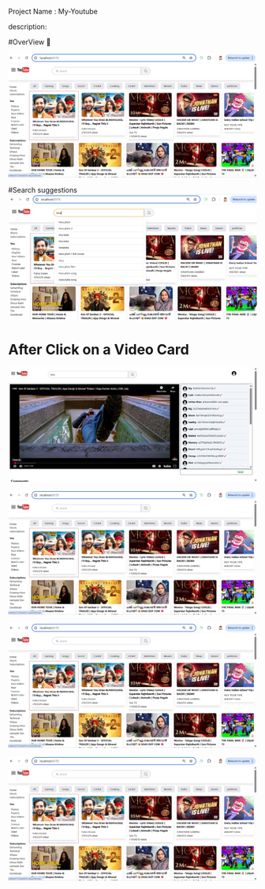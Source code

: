 Project Name : My-Youtube

description:

#OverView 🚀



![image alt](https://github.com/mdgulamrasulkhan/my-youtube/blob/5253fb59ce933314e9d0232447c86d9799e21dbb/Screenshot%202025-07-14%20145316.png)

#Search suggestions
![image alt](https://github.com/mdgulamrasulkhan/my-youtube/blob/e81b9b10c41bfaf57966e73cfe9d7786826f7ef7/Screenshot%202025-07-14%20145410.png)

# After Click on a Video Card
![image alt](https://github.com/mdgulamrasulkhan/my-youtube/blob/f0fb79b21362e321cb028109df22a16553f277be/Screenshot%202025-07-14%20145455.png)


![image alt](https://github.com/mdgulamrasulkhan/my-youtube/blob/5253fb59ce933314e9d0232447c86d9799e21dbb/Screenshot%202025-07-14%20145316.png)

![image alt](https://github.com/mdgulamrasulkhan/my-youtube/blob/5253fb59ce933314e9d0232447c86d9799e21dbb/Screenshot%202025-07-14%20145316.png)

![image alt](https://github.com/mdgulamrasulkhan/my-youtube/blob/5253fb59ce933314e9d0232447c86d9799e21dbb/Screenshot%202025-07-14%20145316.png)


